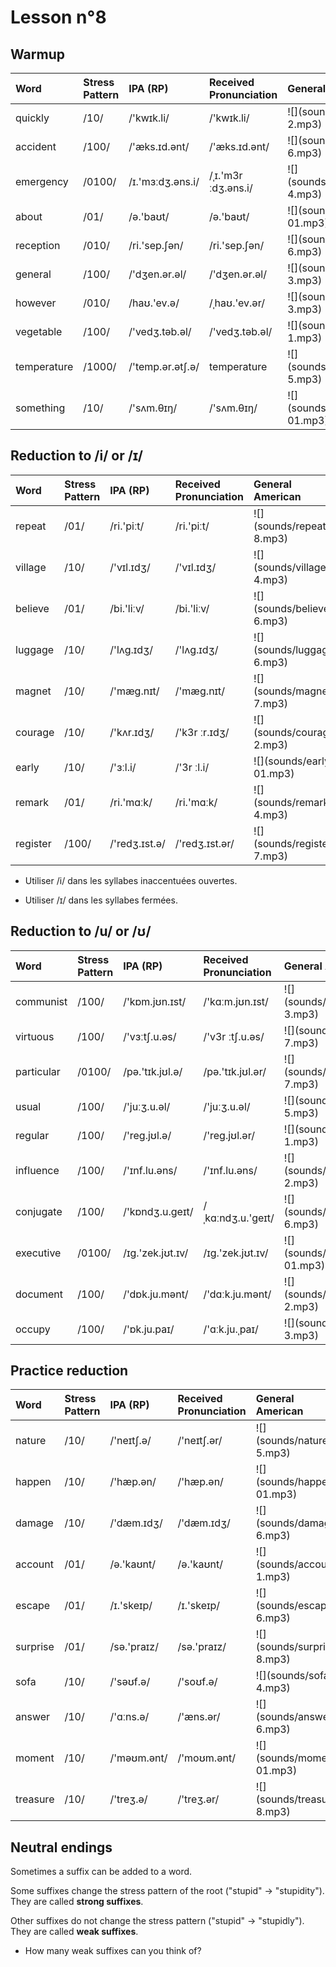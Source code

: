 # Lesson n°8








## Warmup

<table class="table table-striped table-hover table-condensed table-responsive" style="margin-left: auto; margin-right: auto;">
 <thead>
  <tr>
   <th style="text-align:left;"> Word </th>
   <th style="text-align:left;"> Stress Pattern </th>
   <th style="text-align:left;"> IPA (RP) </th>
   <th style="text-align:left;"> Received Pronunciation </th>
   <th style="text-align:left;"> General American </th>
  </tr>
 </thead>
<tbody>
  <tr>
   <td style="text-align:left;"> quickly </td>
   <td style="text-align:left;"> /10/ </td>
   <td style="text-align:left;"> /'kwɪk.li/ </td>
   <td style="text-align:left;"> /'kwɪk.li/ </td>
   <td style="text-align:left;"> ![](sounds/quickly-2.mp3) </td>
  </tr>
  <tr>
   <td style="text-align:left;"> accident </td>
   <td style="text-align:left;"> /100/ </td>
   <td style="text-align:left;"> /'æks.ɪd.ənt/ </td>
   <td style="text-align:left;"> /'æks.ɪd.ənt/ </td>
   <td style="text-align:left;"> ![](sounds/accident-6.mp3) </td>
  </tr>
  <tr>
   <td style="text-align:left;"> emergency </td>
   <td style="text-align:left;"> /0100/ </td>
   <td style="text-align:left;"> /ɪ.'mɜːdʒ.əns.i/ </td>
   <td style="text-align:left;"> /ˌɪ.'m3r ːdʒ.əns.i/ </td>
   <td style="text-align:left;"> ![](sounds/emergency-4.mp3) </td>
  </tr>
  <tr>
   <td style="text-align:left;"> about </td>
   <td style="text-align:left;"> /01/ </td>
   <td style="text-align:left;"> /ə.'baʊt/ </td>
   <td style="text-align:left;"> /ə.'baʊt/ </td>
   <td style="text-align:left;"> ![](sounds/about-01.mp3) </td>
  </tr>
  <tr>
   <td style="text-align:left;"> reception </td>
   <td style="text-align:left;"> /010/ </td>
   <td style="text-align:left;"> /ri.'sep.ʃən/ </td>
   <td style="text-align:left;"> /ri.'sep.ʃən/ </td>
   <td style="text-align:left;"> ![](sounds/reception-6.mp3) </td>
  </tr>
  <tr>
   <td style="text-align:left;"> general </td>
   <td style="text-align:left;"> /100/ </td>
   <td style="text-align:left;"> /'dʒen.ər.əl/ </td>
   <td style="text-align:left;"> /'dʒen.ər.əl/ </td>
   <td style="text-align:left;"> ![](sounds/general-3.mp3) </td>
  </tr>
  <tr>
   <td style="text-align:left;"> however </td>
   <td style="text-align:left;"> /010/ </td>
   <td style="text-align:left;"> /haʊ.'ev.ə/ </td>
   <td style="text-align:left;"> /ˌhaʊ.'ev.ər/ </td>
   <td style="text-align:left;"> ![](sounds/however-3.mp3) </td>
  </tr>
  <tr>
   <td style="text-align:left;"> vegetable </td>
   <td style="text-align:left;"> /100/ </td>
   <td style="text-align:left;"> /'vedʒ.təb.əl/ </td>
   <td style="text-align:left;"> /'vedʒ.təb.əl/ </td>
   <td style="text-align:left;"> ![](sounds/vegetable-1.mp3) </td>
  </tr>
  <tr>
   <td style="text-align:left;"> temperature </td>
   <td style="text-align:left;"> /1000/ </td>
   <td style="text-align:left;"> /'temp.ər.ətʃ.ə/ </td>
   <td style="text-align:left;"> temperature </td>
   <td style="text-align:left;"> ![](sounds/temperature-5.mp3) </td>
  </tr>
  <tr>
   <td style="text-align:left;"> something </td>
   <td style="text-align:left;"> /10/ </td>
   <td style="text-align:left;"> /'sʌm.θɪŋ/ </td>
   <td style="text-align:left;"> /'sʌm.θɪŋ/ </td>
   <td style="text-align:left;"> ![](sounds/something-01.mp3) </td>
  </tr>
</tbody>
</table>

## Reduction to /i/ or /ɪ/

<table class="table table-striped table-hover table-condensed table-responsive" style="margin-left: auto; margin-right: auto;">
 <thead>
  <tr>
   <th style="text-align:left;"> Word </th>
   <th style="text-align:left;"> Stress Pattern </th>
   <th style="text-align:left;"> IPA (RP) </th>
   <th style="text-align:left;"> Received Pronunciation </th>
   <th style="text-align:left;"> General American </th>
  </tr>
 </thead>
<tbody>
  <tr>
   <td style="text-align:left;"> repeat </td>
   <td style="text-align:left;"> /01/ </td>
   <td style="text-align:left;"> /ri.'piːt/ </td>
   <td style="text-align:left;"> /ri.'piːt/ </td>
   <td style="text-align:left;"> ![](sounds/repeat-8.mp3) </td>
  </tr>
  <tr>
   <td style="text-align:left;"> village </td>
   <td style="text-align:left;"> /10/ </td>
   <td style="text-align:left;"> /'vɪl.ɪdʒ/ </td>
   <td style="text-align:left;"> /'vɪl.ɪdʒ/ </td>
   <td style="text-align:left;"> ![](sounds/village-4.mp3) </td>
  </tr>
  <tr>
   <td style="text-align:left;"> believe </td>
   <td style="text-align:left;"> /01/ </td>
   <td style="text-align:left;"> /bi.'liːv/ </td>
   <td style="text-align:left;"> /bi.'liːv/ </td>
   <td style="text-align:left;"> ![](sounds/believe-6.mp3) </td>
  </tr>
  <tr>
   <td style="text-align:left;"> luggage </td>
   <td style="text-align:left;"> /10/ </td>
   <td style="text-align:left;"> /'lʌg.ɪdʒ/ </td>
   <td style="text-align:left;"> /'lʌg.ɪdʒ/ </td>
   <td style="text-align:left;"> ![](sounds/luggage-6.mp3) </td>
  </tr>
  <tr>
   <td style="text-align:left;"> magnet </td>
   <td style="text-align:left;"> /10/ </td>
   <td style="text-align:left;"> /'mæg.nɪt/ </td>
   <td style="text-align:left;"> /'mæg.nɪt/ </td>
   <td style="text-align:left;"> ![](sounds/magnet-7.mp3) </td>
  </tr>
  <tr>
   <td style="text-align:left;"> courage </td>
   <td style="text-align:left;"> /10/ </td>
   <td style="text-align:left;"> /'kʌr.ɪdʒ/ </td>
   <td style="text-align:left;"> /'k3r ːr.ɪdʒ/ </td>
   <td style="text-align:left;"> ![](sounds/courage-2.mp3) </td>
  </tr>
  <tr>
   <td style="text-align:left;"> early </td>
   <td style="text-align:left;"> /10/ </td>
   <td style="text-align:left;"> /'ɜːl.i/ </td>
   <td style="text-align:left;"> /'3r ːl.i/ </td>
   <td style="text-align:left;"> ![](sounds/early-01.mp3) </td>
  </tr>
  <tr>
   <td style="text-align:left;"> remark </td>
   <td style="text-align:left;"> /01/ </td>
   <td style="text-align:left;"> /ri.'mɑːk/ </td>
   <td style="text-align:left;"> /ri.'mɑːk/ </td>
   <td style="text-align:left;"> ![](sounds/remark-4.mp3) </td>
  </tr>
  <tr>
   <td style="text-align:left;"> register </td>
   <td style="text-align:left;"> /100/ </td>
   <td style="text-align:left;"> /'redʒ.ɪst.ə/ </td>
   <td style="text-align:left;"> /'redʒ.ɪst.ər/ </td>
   <td style="text-align:left;"> ![](sounds/register-7.mp3) </td>
  </tr>
</tbody>
</table>

* Utiliser /i/ dans les syllabes inaccentuées ouvertes.

* Utiliser /ɪ/ dans les syllabes fermées.

## Reduction to /u/ or /ʊ/


<table class="table table-striped table-hover table-condensed table-responsive" style="margin-left: auto; margin-right: auto;">
 <thead>
  <tr>
   <th style="text-align:left;"> Word </th>
   <th style="text-align:left;"> Stress Pattern </th>
   <th style="text-align:left;"> IPA (RP) </th>
   <th style="text-align:left;"> Received Pronunciation </th>
   <th style="text-align:left;"> General American </th>
  </tr>
 </thead>
<tbody>
  <tr>
   <td style="text-align:left;"> communist </td>
   <td style="text-align:left;"> /100/ </td>
   <td style="text-align:left;"> /'kɒm.jʊn.ɪst/ </td>
   <td style="text-align:left;"> /'kɑːm.jʊn.ɪst/ </td>
   <td style="text-align:left;"> ![](sounds/communist-3.mp3) </td>
  </tr>
  <tr>
   <td style="text-align:left;"> virtuous </td>
   <td style="text-align:left;"> /100/ </td>
   <td style="text-align:left;"> /'vɜːtʃ.u.əs/ </td>
   <td style="text-align:left;"> /'v3r ːtʃ.u.əs/ </td>
   <td style="text-align:left;"> ![](sounds/virtuous-7.mp3) </td>
  </tr>
  <tr>
   <td style="text-align:left;"> particular </td>
   <td style="text-align:left;"> /0100/ </td>
   <td style="text-align:left;"> /pə.'tɪk.jʊl.ə/ </td>
   <td style="text-align:left;"> /pə.'tɪk.jʊl.ər/ </td>
   <td style="text-align:left;"> ![](sounds/particular-7.mp3) </td>
  </tr>
  <tr>
   <td style="text-align:left;"> usual </td>
   <td style="text-align:left;"> /100/ </td>
   <td style="text-align:left;"> /'juːʒ.u.əl/ </td>
   <td style="text-align:left;"> /'juːʒ.u.əl/ </td>
   <td style="text-align:left;"> ![](sounds/usual-5.mp3) </td>
  </tr>
  <tr>
   <td style="text-align:left;"> regular </td>
   <td style="text-align:left;"> /100/ </td>
   <td style="text-align:left;"> /'reg.jʊl.ə/ </td>
   <td style="text-align:left;"> /'reg.jʊl.ər/ </td>
   <td style="text-align:left;"> ![](sounds/regular-1.mp3) </td>
  </tr>
  <tr>
   <td style="text-align:left;"> influence </td>
   <td style="text-align:left;"> /100/ </td>
   <td style="text-align:left;"> /'ɪnf.lu.əns/ </td>
   <td style="text-align:left;"> /'ɪnf.lu.əns/ </td>
   <td style="text-align:left;"> ![](sounds/influence-2.mp3) </td>
  </tr>
  <tr>
   <td style="text-align:left;"> conjugate </td>
   <td style="text-align:left;"> /100/ </td>
   <td style="text-align:left;"> /'kɒndʒ.u.geɪt/ </td>
   <td style="text-align:left;"> /ˌkɑːndʒ.u.'geɪt/ </td>
   <td style="text-align:left;"> ![](sounds/conjugate-6.mp3) </td>
  </tr>
  <tr>
   <td style="text-align:left;"> executive </td>
   <td style="text-align:left;"> /0100/ </td>
   <td style="text-align:left;"> /ɪg.'zek.jʊt.ɪv/ </td>
   <td style="text-align:left;"> /ɪg.'zek.jʊt.ɪv/ </td>
   <td style="text-align:left;"> ![](sounds/executive-01.mp3) </td>
  </tr>
  <tr>
   <td style="text-align:left;"> document </td>
   <td style="text-align:left;"> /100/ </td>
   <td style="text-align:left;"> /'dɒk.ju.mənt/ </td>
   <td style="text-align:left;"> /'dɑːk.ju.mənt/ </td>
   <td style="text-align:left;"> ![](sounds/document-2.mp3) </td>
  </tr>
  <tr>
   <td style="text-align:left;"> occupy </td>
   <td style="text-align:left;"> /100/ </td>
   <td style="text-align:left;"> /'ɒk.ju.paɪ/ </td>
   <td style="text-align:left;"> /'ɑːk.ju.ˌpaɪ/ </td>
   <td style="text-align:left;"> ![](sounds/occupy-3.mp3) </td>
  </tr>
</tbody>
</table>

## Practice reduction

<table class="table table-striped table-hover table-condensed table-responsive" style="margin-left: auto; margin-right: auto;">
 <thead>
  <tr>
   <th style="text-align:left;"> Word </th>
   <th style="text-align:left;"> Stress Pattern </th>
   <th style="text-align:left;"> IPA (RP) </th>
   <th style="text-align:left;"> Received Pronunciation </th>
   <th style="text-align:left;"> General American </th>
  </tr>
 </thead>
<tbody>
  <tr>
   <td style="text-align:left;"> nature </td>
   <td style="text-align:left;"> /10/ </td>
   <td style="text-align:left;"> /'neɪtʃ.ə/ </td>
   <td style="text-align:left;"> /'neɪtʃ.ər/ </td>
   <td style="text-align:left;"> ![](sounds/nature-5.mp3) </td>
  </tr>
  <tr>
   <td style="text-align:left;"> happen </td>
   <td style="text-align:left;"> /10/ </td>
   <td style="text-align:left;"> /'hæp.ən/ </td>
   <td style="text-align:left;"> /'hæp.ən/ </td>
   <td style="text-align:left;"> ![](sounds/happen-01.mp3) </td>
  </tr>
  <tr>
   <td style="text-align:left;"> damage </td>
   <td style="text-align:left;"> /10/ </td>
   <td style="text-align:left;"> /'dæm.ɪdʒ/ </td>
   <td style="text-align:left;"> /'dæm.ɪdʒ/ </td>
   <td style="text-align:left;"> ![](sounds/damage-6.mp3) </td>
  </tr>
  <tr>
   <td style="text-align:left;"> account </td>
   <td style="text-align:left;"> /01/ </td>
   <td style="text-align:left;"> /ə.'kaʊnt/ </td>
   <td style="text-align:left;"> /ə.'kaʊnt/ </td>
   <td style="text-align:left;"> ![](sounds/account-1.mp3) </td>
  </tr>
  <tr>
   <td style="text-align:left;"> escape </td>
   <td style="text-align:left;"> /01/ </td>
   <td style="text-align:left;"> /ɪ.'skeɪp/ </td>
   <td style="text-align:left;"> /ɪ.'skeɪp/ </td>
   <td style="text-align:left;"> ![](sounds/escape-6.mp3) </td>
  </tr>
  <tr>
   <td style="text-align:left;"> surprise </td>
   <td style="text-align:left;"> /01/ </td>
   <td style="text-align:left;"> /sə.'praɪz/ </td>
   <td style="text-align:left;"> /sə.'praɪz/ </td>
   <td style="text-align:left;"> ![](sounds/surprise-8.mp3) </td>
  </tr>
  <tr>
   <td style="text-align:left;"> sofa </td>
   <td style="text-align:left;"> /10/ </td>
   <td style="text-align:left;"> /'səʊf.ə/ </td>
   <td style="text-align:left;"> /'soʊf.ə/ </td>
   <td style="text-align:left;"> ![](sounds/sofa-4.mp3) </td>
  </tr>
  <tr>
   <td style="text-align:left;"> answer </td>
   <td style="text-align:left;"> /10/ </td>
   <td style="text-align:left;"> /'ɑːns.ə/ </td>
   <td style="text-align:left;"> /'æns.ər/ </td>
   <td style="text-align:left;"> ![](sounds/answer-6.mp3) </td>
  </tr>
  <tr>
   <td style="text-align:left;"> moment </td>
   <td style="text-align:left;"> /10/ </td>
   <td style="text-align:left;"> /'məʊm.ənt/ </td>
   <td style="text-align:left;"> /'moʊm.ənt/ </td>
   <td style="text-align:left;"> ![](sounds/moment-01.mp3) </td>
  </tr>
  <tr>
   <td style="text-align:left;"> treasure </td>
   <td style="text-align:left;"> /10/ </td>
   <td style="text-align:left;"> /'treʒ.ə/ </td>
   <td style="text-align:left;"> /'treʒ.ər/ </td>
   <td style="text-align:left;"> ![](sounds/treasure-8.mp3) </td>
  </tr>
</tbody>
</table>

## Neutral endings

Sometimes a suffix can be added to a word.

Some suffixes change the stress pattern of the root ("stupid"  $\rightarrow$ "stupidity"). They are called **strong suffixes**.

Other suffixes do not change the stress pattern ("stupid" $\rightarrow$ "stupidly"). They are called **weak suffixes**.

* How many weak suffixes can you think of?

